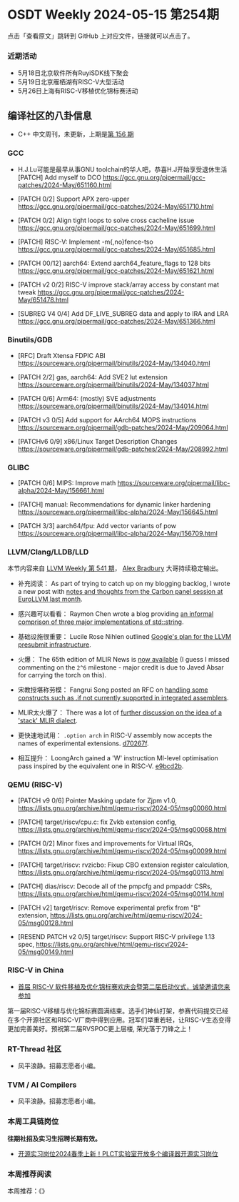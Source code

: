 # OSDT Weekly 2024-05-15 第254期

点击「查看原文」跳转到 GitHub 上对应文件，链接就可以点击了。

### 近期活动

- 5月18日北京软件所有RuyiSDK线下聚会
- 5月19日北京雁栖湖有RISC-V大型活动
- 5月26日上海有RISC-V移植优化锦标赛活动

## 编译社区的八卦信息

- C++ 中文周刊，未更新，上期是[第 156 期](https://mp.weixin.qq.com/s/j3qLhlBWcZNa2Py5Lw2Wug)

### GCC

- H.J.Lu可能是最早从事GNU toolchain的华人吧，恭喜H.J开始享受退休生活
  [PATCH] Add myself to DCO
  https://gcc.gnu.org/pipermail/gcc-patches/2024-May/651160.html

- [PATCH 0/2] Support APX zero-upper
  https://gcc.gnu.org/pipermail/gcc-patches/2024-May/651710.html

- [PATCH 0/2] Align tight loops to solve cross cacheline issue
  https://gcc.gnu.org/pipermail/gcc-patches/2024-May/651699.html

- [PATCH] RISC-V: Implement -m{,no}fence-tso
  https://gcc.gnu.org/pipermail/gcc-patches/2024-May/651685.html

- [PATCH 00/12] aarch64: Extend aarch64_feature_flags to 128 bits
  https://gcc.gnu.org/pipermail/gcc-patches/2024-May/651621.html

- [PATCH v2 0/2] RISC-V improve stack/array access by constant mat tweak
  https://gcc.gnu.org/pipermail/gcc-patches/2024-May/651478.html

- [SUBREG V4 0/4] Add DF_LIVE_SUBREG data and apply to IRA and LRA
  https://gcc.gnu.org/pipermail/gcc-patches/2024-May/651366.html

### Binutils/GDB

- [RFC] Draft Xtensa FDPIC ABI
  https://sourceware.org/pipermail/binutils/2024-May/134040.html

- [PATCH 2/2] gas, aarch64: Add SVE2 lut extension
  https://sourceware.org/pipermail/binutils/2024-May/134037.html

- [PATCH 0/6] Arm64: (mostly) SVE adjustments
  https://sourceware.org/pipermail/binutils/2024-May/134014.html

- [PATCH v3 0/5] Add support for AArch64 MOPS instructions
  https://sourceware.org/pipermail/gdb-patches/2024-May/209064.html

- [PATCHv6 0/9] x86/Linux Target Description Changes
  https://sourceware.org/pipermail/gdb-patches/2024-May/208992.html

### GLIBC


- [PATCH 0/6] MIPS: Improve math
  https://sourceware.org/pipermail/libc-alpha/2024-May/156661.html

- [PATCH] manual: Recommendations for dynamic linker hardening
  https://sourceware.org/pipermail/libc-alpha/2024-May/156645.html

- [PATCH 3/3] aarch64/fpu: Add vector variants of pow
  https://sourceware.org/pipermail/libc-alpha/2024-May/156709.html

### LLVM/Clang/LLDB/LLD

本节内容来自 [LLVM Weekly 第 541 期](http://llvmweekly.org/issue/541)，
[Alex Bradbury](https://www.linkedin.com/in/alex-bradbury/) 大哥持续稳定输出。

* 补充阅读： As part of trying to catch up on my blogging backlog, I wrote a new post with [notes and thoughts from the Carbon panel session at EuroLLVM last month](https://muxup.com/2024q2/notes-from-the-carbon-panel-session-at-eurollvm).

* 感兴趣可以看看： Raymon Chen wrote a blog providing [an informal comprison of three major implementations of std::string](https://devblogs.microsoft.com/oldnewthing/20240510-00/?p=109742).

* 基础设施很重要： Lucile Rose Nihlen outlined [Google's plan for the LLVM presubmit infrastructure](https://discourse.llvm.org/t/googles-plan-for-the-llvm-presubmit-infrastructure/78940).

* 火爆： The 65th edition of MLIR News is [now available](https://discourse.llvm.org/t/mlir-news-65th-edition-7th-may-2024/78819) (I guess I missed commenting on the `2^6` milestone - major credit is due to Javed Absar for carrying the torch on this).

* 宋教授堪称劳模： Fangrui Song posted an RFC on [handling some constructs such as .if not currently supported in integrated assemblers](https://discourse.llvm.org/t/rfc-clang-assembly-object-equivalence-for-files-with-inline-assembly/78841).

* MLIR太火爆了： There was a lot of [further discussion on the idea of a 'stack' MLIR dialect](https://discourse.llvm.org/t/rfc-new-stack-dialect/78722/25).

* 更快速地试用： `.option arch` in RISC-V assembly now accepts the names of experimental extensions.
  [d70267f](https://github.com/llvm/llvm-project/commit/d70267fbae22).

* 相互提升： LoongArch gained a 'W' instruction MI-level optimisation pass inspired by the equivalent one in RISC-V.
  [e9bcd2b](https://github.com/llvm/llvm-project/commit/e9bcd2bf6775).

### QEMU (RISC-V)

- [PATCH v9 0/6] Pointer Masking update for Zjpm v1.0,
  https://lists.gnu.org/archive/html/qemu-riscv/2024-05/msg00060.html

- [PATCH] target/riscv/cpu.c: fix Zvkb extension config,
  https://lists.gnu.org/archive/html/qemu-riscv/2024-05/msg00068.html

- [PATCH 0/2] Minor fixes and improvements for Virtual IRQs,
  https://lists.gnu.org/archive/html/qemu-riscv/2024-05/msg00099.html

- [PATCH] target/riscv: rvzicbo: Fixup CBO extension register calculation,
  https://lists.gnu.org/archive/html/qemu-riscv/2024-05/msg00113.html

- [PATCH] dias/riscv: Decode all of the pmpcfg and pmpaddr CSRs,
  https://lists.gnu.org/archive/html/qemu-riscv/2024-05/msg00114.html

- [PATCH v2] target/riscv: Remove experimental prefix from "B" extension,
  https://lists.gnu.org/archive/html/qemu-riscv/2024-05/msg00128.html

- [RESEND PATCH v2 0/5] target/riscv: Support RISC-V privilege 1.13 spec,
  https://lists.gnu.org/archive/html/qemu-riscv/2024-05/msg00149.html

### RISC-V in China

- [首届 RISC-V 软件移植及优化锦标赛欢庆会暨第二届启动仪式，诚挚邀请您来参加](https://mp.weixin.qq.com/s/2Ty9QOYwnUCaTPN3pEHW1A)

第一届RISC-V移植与优化锦标赛圆满结束。选手们神仙打架，参赛代码提交已经在多个开源社区和RISC-V厂商中得到应用。冠军们举重若轻，让RISC-V生态变得更加完善美好。预祝第二届RVSPOC更上层楼, 荣光落于刀锋之上！

### RT-Thread 社区

- 风平浪静。招募志愿者小编。

### TVM / AI Compilers

- 风平浪静。招募志愿者小编。

### 本周工具链岗位

**往期社招及实习生招聘长期有效。**

- [开源实习岗位2024春季上新！PLCT实验室开放多个编译器开源实习岗位](https://mp.weixin.qq.com/s/D-l7hE2S-21NCAZsVqPzMA)

### 本周推荐阅读

本周推荐：《》
